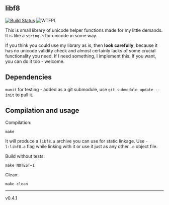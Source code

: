 ## libf8
[![Build Status](https://travis-ci.org/Oxore/libf8.svg?branch=master)](https://travis-ci.org/Oxore/libf8)
![WTFPL](http://www.wtfpl.net/wp-content/uploads/2012/12/wtfpl-badge-2.png "WTFPL")

This is small library of unicode helper functions made for my little demands.
It is like a `string.h` for unicode in some way.

If you think you could use my library as is, then **look carefully**, because it has no unicode validity check and almost certainly lacks of some crucial functionality you need.
If I need something, I implement this.
If you want, you can do it too - welcome.

## Dependencies

`munit` for testing - added as a git submodule, use `git submodule update --init` to pull it.

## Compilation and usage

Compilation:

```
make
```

It will produce a `libf8.a` archive you can use for static linkage.
Use `-l:libf8.a` flag while linking with it or use it just as any other `.o` object file.

Build without tests:

```
make NOTEST=1
```

Clean:

```
make clean
```

---

v0.4.1
